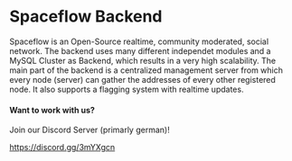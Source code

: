 # Spaceflow Backend
Spaceflow is an Open-Source realtime, community moderated, social network. The backend uses many different independet modules and a MySQL Cluster as Backend,
which results in a very high scalability. The main part of the backend is a centralized management server from which
every node (server) can gather the addresses of every other registered node. It also supports a flagging system with realtime
updates.

#### Want to work with us?
Join our Discord Server (primarly german)! 

https://discord.gg/3mYXgcn
